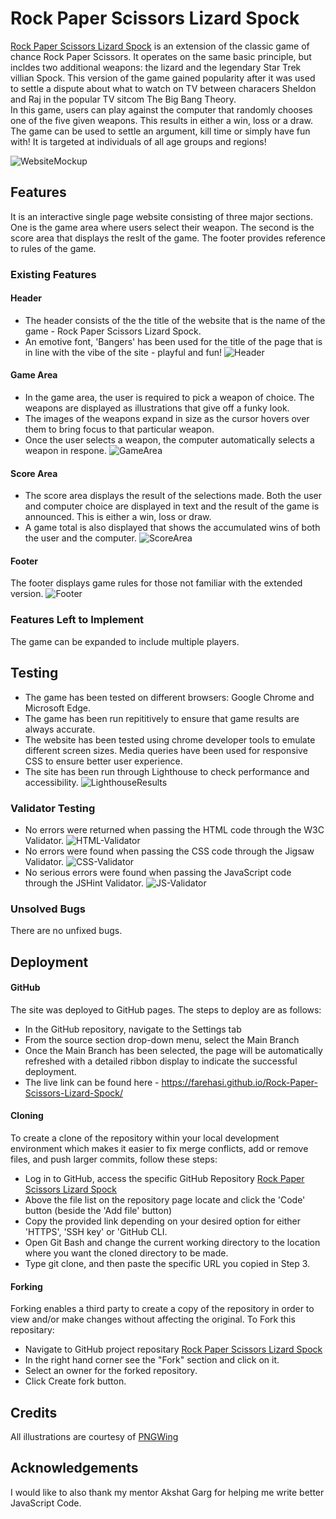 # Rock Paper Scissors Lizard Spock
<a href="https://farehasi.github.io/Rock-Paper-Scissors-Lizard-Spock/" target="_blank">Rock Paper Scissors Lizard Spock</a> is an extension of the classic game of chance Rock Paper Scissors. It operates on the same basic principle, but incldes two additional weapons: the lizard and the legendary Star Trek villian Spock. This version of the game gained popularity after it was used to settle a dispute about what to watch on TV between characers Sheldon and Raj in the popular TV sitcom The Big Bang Theory.
<br>
In this game, users can play against the computer that randomly chooses one of the five given weapons. This results in either a win, loss or a draw. The game can be used to settle an argument, kill time or simply have fun with! It is targeted at individuals of all age groups and regions!

![WebsiteMockup](https://user-images.githubusercontent.com/116716786/217592731-7144a64d-648e-4d4b-b35b-4f6d3badcf04.png)
## Features
It is an interactive single page website consisting of three major sections. One is the game area where users select their weapon. The second is the score area that displays the reslt of the game. The footer provides reference to rules of the game. 
### Existing Features
#### Header
- The header consists of the the title of the website that is the name of the game - Rock Paper Scissors Lizard Spock.
- An emotive font, 'Bangers' has been used for the title of the page that is in line with the vibe of the site - playful and fun!
![Header](https://user-images.githubusercontent.com/116716786/217592884-3418c3b2-38dc-4862-b5dc-673541a35c69.png)
#### Game Area
- In the game area, the user is required to pick a weapon of choice. The weapons are displayed as illustrations that give off a funky look.
- The images of the weapons expand in size as the cursor hovers over them to bring focus to that particular weapon.
- Once the user selects a weapon, the computer automatically selects a weapon in respone.
![GameArea](https://user-images.githubusercontent.com/116716786/217592969-1b03fa1b-23fb-42cf-a976-d63a0ac5d68b.png)
#### Score Area
- The score area displays the result of the selections made. Both the user and computer choice are displayed in text and the result of the game is announced. This is either a win, loss or draw.
- A game total is also displayed that shows the accumulated wins of both the user and the computer.
![ScoreArea](https://user-images.githubusercontent.com/116716786/217593093-bb41ad3c-cc7a-465d-abb4-e23539d0548a.png)
#### Footer
The footer displays game rules for those not familiar with the extended version.
![Footer](https://user-images.githubusercontent.com/116716786/217594174-83837d00-2c15-4a4c-ab76-2b0231dfb2b2.png)
### Features Left to Implement
The game can be expanded to include multiple players.
## Testing
- The game has been tested on different browsers: Google Chrome and Microsoft Edge.
- The game has been run repititively to ensure that game results are always accurate.
- The website has been tested using chrome developer tools to emulate different screen sizes. Media queries have been used for responsive CSS to ensure better user experience.
- The site has been run through Lighthouse to check performance and accessibility.
![LighthouseResults](https://user-images.githubusercontent.com/116716786/217593173-7ff22c06-b886-4714-95b4-3f6097558105.png)
### Validator Testing
- No errors were returned when passing the HTML code through the W3C Validator.
![HTML-Validator](https://user-images.githubusercontent.com/116716786/217603821-c834ca42-0b3e-497e-863c-0dbb5d675a64.png)
- No errors were found when passing the CSS code through the Jigsaw Validator.
![CSS-Validator](https://user-images.githubusercontent.com/116716786/217603842-5fc65f58-9813-4fd2-8f00-30fcc8e2384a.png)
- No serious errors were found when passing the JavaScript code through the JSHint Validator.
![JS-Validator](https://user-images.githubusercontent.com/116716786/217603864-1290100a-3ce7-4704-a9c0-c851f9fff08b.png)
### Unsolved Bugs
There are no unfixed bugs.
## Deployment
#### GitHub
The site was deployed to GitHub pages. The steps to deploy are as follows:
- In the GitHub repository, navigate to the Settings tab
- From the source section drop-down menu, select the Main Branch
- Once the Main Branch has been selected, the page will be automatically refreshed with a detailed ribbon display to indicate the successful deployment.
- The live link can be found here - https://farehasi.github.io/Rock-Paper-Scissors-Lizard-Spock/
#### Cloning
To create a clone of the repository within your local development environment which makes it easier to fix merge conflicts, add or remove files, and push larger commits, follow these steps:
- Log in to GitHub, access the specific GitHub Repository [Rock Paper Scissors Lizard Spock](https://github.com/FarehaSi/Rock-Paper-Scissors-Lizard-Spock)
- Above the file list on the repository page locate and click the 'Code' button (beside the 'Add file' button)
- Copy the provided link depending on your desired option for either 'HTTPS', 'SSH key' or 'GitHub CLI.
- Open Git Bash and change the current working directory to the location where you want the cloned directory to be made.
- Type git clone, and then paste the specific URL you copied in Step 3.
#### Forking
Forking enables a third party to create a copy of the repository in order to view and/or make changes without affecting the original. To Fork this repositary:
- Navigate to GitHub project repositary [Rock Paper Scissors Lizard Spock](https://github.com/FarehaSi/Rock-Paper-Scissors-Lizard-Spock)
- In the right hand corner see the "Fork" section and click on it.
- Select an owner for the forked repository.
- Click Create fork button.
## Credits
All illustrations are courtesy of <a href="https://www.pngwing.com/" target="_blank">PNGWing</a>
## Acknowledgements
I would like to also thank my mentor Akshat Garg for helping me write better JavaScript Code.
